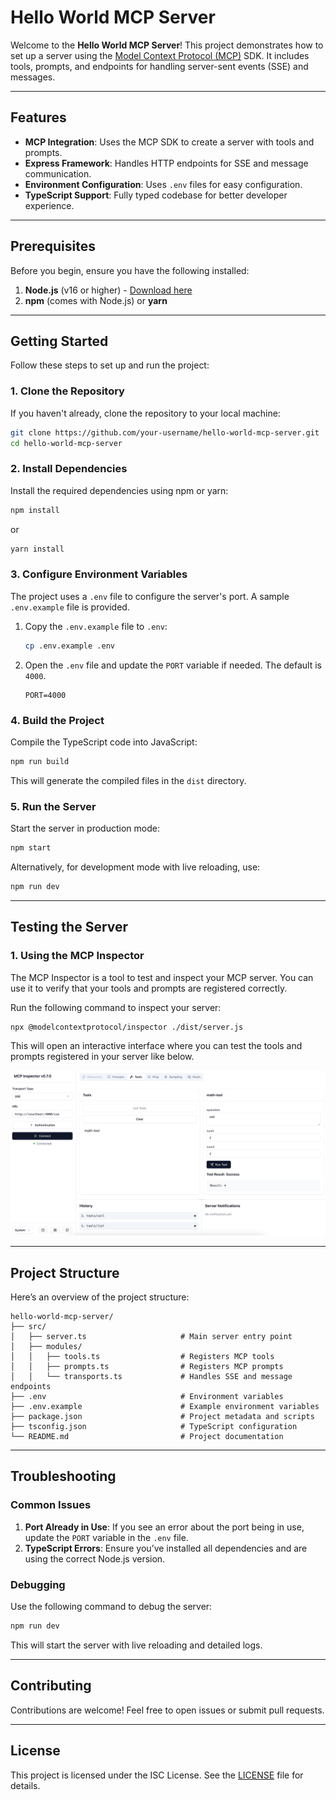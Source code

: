 # Hello World MCP Server

Welcome to the **Hello World MCP Server**! This project demonstrates how to set up a server using the [Model Context Protocol (MCP)](https://github.com/modelcontextprotocol/typescript-sdk) SDK. It includes tools, prompts, and endpoints for handling server-sent events (SSE) and messages.

---

## Features

- **MCP Integration**: Uses the MCP SDK to create a server with tools and prompts.
- **Express Framework**: Handles HTTP endpoints for SSE and message communication.
- **Environment Configuration**: Uses `.env` files for easy configuration.
- **TypeScript Support**: Fully typed codebase for better developer experience.

---

## Prerequisites

Before you begin, ensure you have the following installed:

1. **Node.js** (v16 or higher) - [Download here](https://nodejs.org/)
2. **npm** (comes with Node.js) or **yarn**

---

## Getting Started

Follow these steps to set up and run the project:

### 1. Clone the Repository

If you haven't already, clone the repository to your local machine:

```bash
git clone https://github.com/your-username/hello-world-mcp-server.git
cd hello-world-mcp-server
```

### 2. Install Dependencies

Install the required dependencies using npm or yarn:

```bash
npm install
```

or

```bash
yarn install
```

### 3. Configure Environment Variables

The project uses a `.env` file to configure the server's port. A sample `.env.example` file is provided.

1. Copy the `.env.example` file to `.env`:

   ```bash
   cp .env.example .env
   ```

2. Open the `.env` file and update the `PORT` variable if needed. The default is `4000`.

   ```env
   PORT=4000
   ```

### 4. Build the Project

Compile the TypeScript code into JavaScript:

```bash
npm run build
```

This will generate the compiled files in the `dist` directory.

### 5. Run the Server

Start the server in production mode:

```bash
npm start
```

Alternatively, for development mode with live reloading, use:

```bash
npm run dev
```

---

## Testing the Server

### 1. Using the MCP Inspector

The MCP Inspector is a tool to test and inspect your MCP server. You can use it to verify that your tools and prompts are registered correctly.

Run the following command to inspect your server:

```bash
npx @modelcontextprotocol/inspector ./dist/server.js
```

This will open an interactive interface where you can test the tools and prompts registered in your server like below.

![Hello World MCP Server](./assets/MCP_Inspector.png "Hello World MCP Server")

---

## Project Structure

Here’s an overview of the project structure:

```
hello-world-mcp-server/
├── src/
│   ├── server.ts                     # Main server entry point
│   ├── modules/
│   │   ├── tools.ts                  # Registers MCP tools
│   │   ├── prompts.ts                # Registers MCP prompts
│   │   └── transports.ts             # Handles SSE and message endpoints
├── .env                              # Environment variables
├── .env.example                      # Example environment variables
├── package.json                      # Project metadata and scripts
├── tsconfig.json                     # TypeScript configuration
└── README.md                         # Project documentation
```

---

## Troubleshooting

### Common Issues

1. **Port Already in Use**: If you see an error about the port being in use, update the `PORT` variable in the `.env` file.
2. **TypeScript Errors**: Ensure you’ve installed all dependencies and are using the correct Node.js version.

### Debugging

Use the following command to debug the server:

```bash
npm run dev
```

This will start the server with live reloading and detailed logs.

---

## Contributing

Contributions are welcome! Feel free to open issues or submit pull requests.

---

## License

This project is licensed under the ISC License. See the [LICENSE](LICENSE) file for details.
